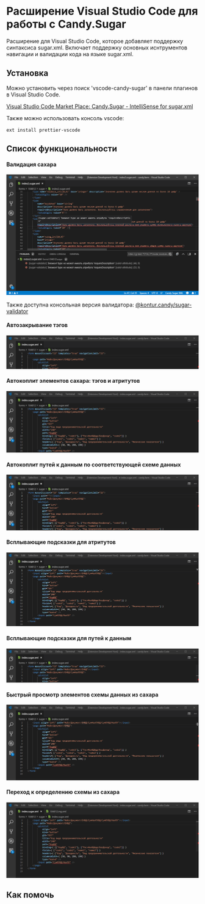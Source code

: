 # Расширение Visual Studio Code для работы с Candy.Sugar 

Расширение для Visual Studio Code, которое добавляет поддержку синтаксиса sugar.xml. 
Включает поддержку основных иснтрументов навигации и валидации кода на языке sugar.xml.

## Установка

Можно установить через поиск 'vscode-candy-sugar' в панели плагинов в Visual Studio Code.

[Visual Studio Code Market Place: Candy.Sugar - IntelliSense for sugar.xml](https://marketplace.visualstudio.com/items?itemName=tihonove.vscode-candy-sugar)

Также можно использовать консоль vscode:

```
ext install prettier-vscode
```

## Список функциональности

#### Валидация сахара

![Validation example](https://raw.githubusercontent.com/tihonove/vscode-candy-sugar-extensions/master/docs/images/validations.png)

Также доступна консольная версия валидатора: 
[@kontur.candy/sugar-validator](https://www.npmjs.com/package/@kontur.candy/sugar-validator)


#### Автозакрывание тэгов
![Auto close tag example](https://raw.githubusercontent.com/tihonove/vscode-candy-sugar-extensions/master/docs/images/auto-close-tag.gif)


#### Автокоплит элементов сахара: тэгов и атритутов
![Auto close tag example](https://raw.githubusercontent.com/tihonove/vscode-candy-sugar-extensions/master/docs/images/element-and-attr-completion.gif)


#### Автокоплит путей к данным по соответствующей схеме данных
![Auto close tag example](https://raw.githubusercontent.com/tihonove/vscode-candy-sugar-extensions/master/docs/images/data-completion.gif)


#### Всплывающие подсказки для атритутов
![Auto close tag example](https://raw.githubusercontent.com/tihonove/vscode-candy-sugar-extensions/master/docs/images/attr-element-hint.gif)


#### Всплывающие подсказки для путей к данным
![Auto close tag example](https://raw.githubusercontent.com/tihonove/vscode-candy-sugar-extensions/master/docs/images/data-hint.gif)


#### Быстрый просмотр элементов схемы данных из сахара
![Auto close tag example](https://raw.githubusercontent.com/tihonove/vscode-candy-sugar-extensions/master/docs/images/data-peek-def.gif)


#### Переход к определению схемы из сахара
![Auto close tag example](https://raw.githubusercontent.com/tihonove/vscode-candy-sugar-extensions/master/docs/images/data-go-to-def.gif)


## Как помочь
